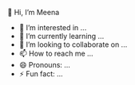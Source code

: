 👋 Hi, I’m Meena
- 👀 I’m interested in ...
- 🌱 I’m currently learning ...
- 💞️ I’m looking to collaborate on ...
- 📫 How to reach me ...
- 😄 Pronouns: ...
- ⚡ Fun fact: ...

<!---
nanamiih/nanamiih is a ✨ special ✨ repository because its `README.md` (this file) appears on your GitHub profile.
You can click the Preview link to take a look at your changes.
--->
